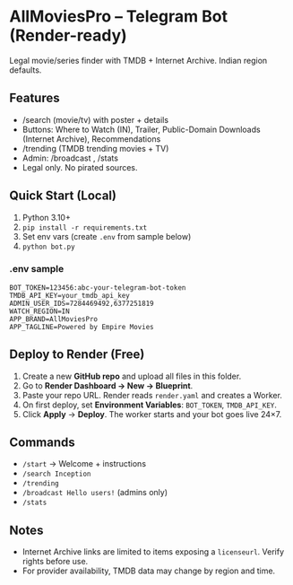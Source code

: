 # AllMoviesPro – Telegram Bot (Render-ready)

Legal movie/series finder with TMDB + Internet Archive. Indian region defaults.

## Features
- /search <query> (movie/tv) with poster + details
- Buttons: Where to Watch (IN), Trailer, Public-Domain Downloads (Internet Archive), Recommendations
- /trending (TMDB trending movies + TV)
- Admin: /broadcast <msg>, /stats
- Legal only. No pirated sources.

## Quick Start (Local)
1. Python 3.10+
2. `pip install -r requirements.txt`
3. Set env vars (create `.env` from sample below)
4. `python bot.py`

### .env sample
```
BOT_TOKEN=123456:abc-your-telegram-bot-token
TMDB_API_KEY=your_tmdb_api_key
ADMIN_USER_IDS=7284469492,6377251819
WATCH_REGION=IN
APP_BRAND=AllMoviesPro
APP_TAGLINE=Powered by Empire Movies
```

## Deploy to Render (Free)
1. Create a new **GitHub repo** and upload all files in this folder.
2. Go to **Render Dashboard → New → Blueprint**.
3. Paste your repo URL. Render reads `render.yaml` and creates a Worker.
4. On first deploy, set **Environment Variables**: `BOT_TOKEN`, `TMDB_API_KEY`.
5. Click **Apply** → **Deploy**. The worker starts and your bot goes live 24×7.

## Commands
- `/start` → Welcome + instructions
- `/search Inception`
- `/trending`
- `/broadcast Hello users!` (admins only)
- `/stats`

## Notes
- Internet Archive links are limited to items exposing a `licenseurl`. Verify rights before use.
- For provider availability, TMDB data may change by region and time.
